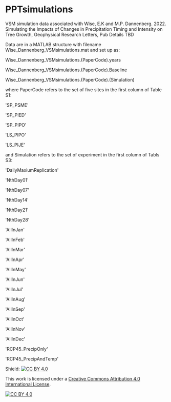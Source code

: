 # PPTsimulations
VSM simulation data associated with Wise, E.K and M.P. Dannenberg. 2022. Simulating the Impacts of Changes in Precipitation Timing and Intensity on Tree Growth, Geophysical Research Letters, Pub Details TBD

Data are in a MATLAB structure with filename Wise_Dannenberg_VSMsimulations.mat and set up as:

Wise_Dannenberg_VSMsimulations.(PaperCode).years

Wise_Dannenberg_VSMsimulations.(PaperCode).Baseline

Wise_Dannenberg_VSMsimulations.(PaperCode).(Simulation)

where PaperCode refers to the set of five sites in the first column of Table S1:

'SP_PSME'

'SP_PIED'

'SP_PIPO'

'LS_PIPO'

'LS_PIJE'

and Simulation refers to the set of  experiment in the first column of Tabls S3:

'DailyMaxiumReplication'

'NthDay01'

'NthDay07'

'NthDay14'

'NthDay21'

'NthDay28'

'AllInJan'

'AllInFeb'

'AllInMar'

'AllInApr'

'AllInMay'

'AllInJun'

'AllInJul'

'AllInAug'

'AllInSep'

'AllInOct'

'AllInNov'

'AllInDec'

'RCP45_PrecipOnly'

'RCP45_PrecipAndTemp'



Shield: [![CC BY 4.0][cc-by-shield]][cc-by]

This work is licensed under a
[Creative Commons Attribution 4.0 International License][cc-by].

[![CC BY 4.0][cc-by-image]][cc-by]

[cc-by]: http://creativecommons.org/licenses/by/4.0/
[cc-by-image]: https://i.creativecommons.org/l/by/4.0/88x31.png
[cc-by-shield]: https://img.shields.io/badge/License-CC%20BY%204.0-lightgrey.svg

